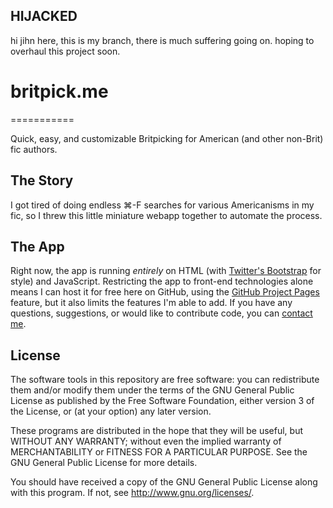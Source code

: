 ## HIJACKED
hi jihn here, this is my branch, there is much suffering going on. hoping to overhaul this project soon.


# britpick.me
===========

Quick, easy, and customizable Britpicking for American (and other non-Brit) fic authors.

## The Story

I got tired of doing endless ⌘-F searches for various Americanisms in my fic, so I threw this little miniature webapp together to automate the process.

## The App

Right now, the app is running *entirely* on HTML (with [Twitter's Bootstrap](http://twitter.github.com/bootstrap/) for style) and JavaScript. Restricting the app to front-end technologies alone means I can host it for free here on GitHub, using the [GitHub Project Pages](http://pages.github.com/) feature, but it also limits the features I'm able to add. If you have any questions, suggestions, or would like to contribute code, you can [contact me](mailto:utres.inflati.ambulamus@gmail.com).

## License

The software tools in this repository are free software: you can redistribute them and/or modify them under the terms of the GNU General Public License as published by the Free Software Foundation, either version 3 of the License, or (at your option) any later version.

These programs are distributed in the hope that they will be useful, but WITHOUT ANY WARRANTY; without even the implied warranty of MERCHANTABILITY or FITNESS FOR A PARTICULAR PURPOSE. See the GNU General Public License for more details.

You should have received a copy of the GNU General Public License along with this program. If not, see <http://www.gnu.org/licenses/>.
